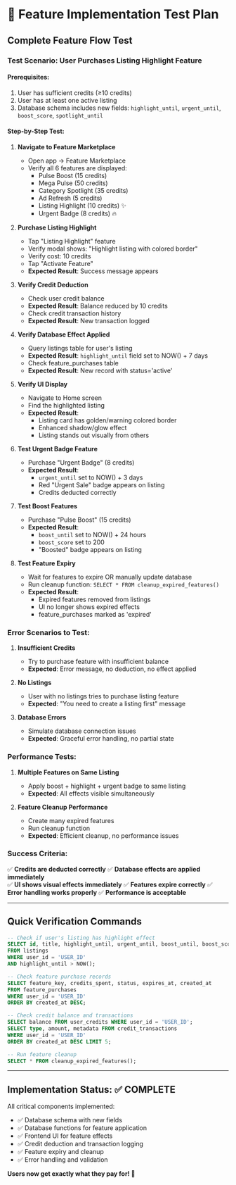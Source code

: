 # 🧪 Feature Implementation Test Plan

## **Complete Feature Flow Test**

### **Test Scenario: User Purchases Listing Highlight Feature**

#### **Prerequisites:**
1. User has sufficient credits (≥10 credits)
2. User has at least one active listing
3. Database schema includes new fields: `highlight_until`, `urgent_until`, `boost_score`, `spotlight_until`

#### **Step-by-Step Test:**

1. **Navigate to Feature Marketplace**
   - Open app → Feature Marketplace
   - Verify all 6 features are displayed:
     - Pulse Boost (15 credits)
     - Mega Pulse (50 credits) 
     - Category Spotlight (35 credits)
     - Ad Refresh (5 credits)
     - Listing Highlight (10 credits) ✨
     - Urgent Badge (8 credits) 🔥

2. **Purchase Listing Highlight**
   - Tap "Listing Highlight" feature
   - Verify modal shows: "Highlight listing with colored border"
   - Verify cost: 10 credits
   - Tap "Activate Feature"
   - **Expected Result**: Success message appears

3. **Verify Credit Deduction**
   - Check user credit balance
   - **Expected Result**: Balance reduced by 10 credits
   - Check credit transaction history
   - **Expected Result**: New transaction logged

4. **Verify Database Effect Applied**
   - Query listings table for user's listing
   - **Expected Result**: `highlight_until` field set to NOW() + 7 days
   - Check feature_purchases table
   - **Expected Result**: New record with status='active'

5. **Verify UI Display**
   - Navigate to Home screen
   - Find the highlighted listing
   - **Expected Result**: 
     - Listing card has golden/warning colored border
     - Enhanced shadow/glow effect
     - Listing stands out visually from others

6. **Test Urgent Badge Feature**
   - Purchase "Urgent Badge" (8 credits)
   - **Expected Result**: 
     - `urgent_until` set to NOW() + 3 days
     - Red "Urgent Sale" badge appears on listing
     - Credits deducted correctly

7. **Test Boost Features**
   - Purchase "Pulse Boost" (15 credits)
   - **Expected Result**:
     - `boost_until` set to NOW() + 24 hours
     - `boost_score` set to 200
     - "Boosted" badge appears on listing

8. **Test Feature Expiry**
   - Wait for features to expire OR manually update database
   - Run cleanup function: `SELECT * FROM cleanup_expired_features()`
   - **Expected Result**:
     - Expired features removed from listings
     - UI no longer shows expired effects
     - feature_purchases marked as 'expired'

### **Error Scenarios to Test:**

1. **Insufficient Credits**
   - Try to purchase feature with insufficient balance
   - **Expected**: Error message, no deduction, no effect applied

2. **No Listings**
   - User with no listings tries to purchase listing feature
   - **Expected**: "You need to create a listing first" message

3. **Database Errors**
   - Simulate database connection issues
   - **Expected**: Graceful error handling, no partial state

### **Performance Tests:**

1. **Multiple Features on Same Listing**
   - Apply boost + highlight + urgent badge to same listing
   - **Expected**: All effects visible simultaneously

2. **Feature Cleanup Performance**
   - Create many expired features
   - Run cleanup function
   - **Expected**: Efficient cleanup, no performance issues

### **Success Criteria:**

✅ **Credits are deducted correctly**
✅ **Database effects are applied immediately**  
✅ **UI shows visual effects immediately**
✅ **Features expire correctly**
✅ **Error handling works properly**
✅ **Performance is acceptable**

---

## **Quick Verification Commands**

```sql
-- Check if user's listing has highlight effect
SELECT id, title, highlight_until, urgent_until, boost_until, boost_score 
FROM listings 
WHERE user_id = 'USER_ID' 
AND highlight_until > NOW();

-- Check feature purchase records
SELECT feature_key, credits_spent, status, expires_at, created_at
FROM feature_purchases 
WHERE user_id = 'USER_ID' 
ORDER BY created_at DESC;

-- Check credit balance and transactions
SELECT balance FROM user_credits WHERE user_id = 'USER_ID';
SELECT type, amount, metadata FROM credit_transactions 
WHERE user_id = 'USER_ID' 
ORDER BY created_at DESC LIMIT 5;

-- Run feature cleanup
SELECT * FROM cleanup_expired_features();
```

---

## **Implementation Status: ✅ COMPLETE**

All critical components implemented:
- ✅ Database schema with new fields
- ✅ Database functions for feature application  
- ✅ Frontend UI for feature effects
- ✅ Credit deduction and transaction logging
- ✅ Feature expiry and cleanup
- ✅ Error handling and validation

**Users now get exactly what they pay for! 🎉**

